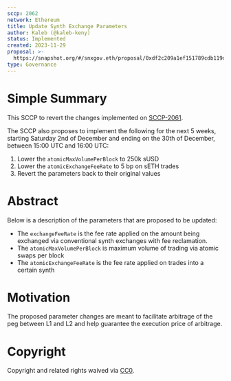 ```yaml
---
sccp: 2062
network: Ethereum
title: Update Synth Exchange Parameters
author: Kaleb (@kaleb-keny)
status: Implemented
created: 2023-11-29
proposal: >-
  https://snapshot.org/#/snxgov.eth/proposal/0xdf2c209a1ef151789cdb119d9d1441dbbb6a09208e22a4f4f10171caec2082c6
type: Governance
---
```


# Simple Summary

This SCCP to revert the changes implemented on [SCCP-2061](https://sips.synthetix.io/sccp/sccp-2061).

The SCCP also proposes to implement the following for the next 5 weeks, starting Saturday 2nd of December and ending on the 30th of December, between 15:00 UTC and 16:00 UTC:
1) Lower the `atomicMaxVolumePerBlock` to 250k sUSD
2) Lower the `atomicExchangeFeeRate` to 5 bp on sETH trades
3) Revert the parameters back to their original values 

# Abstract

Below is a description of the parameters that are proposed to be updated:
- The `exchangeFeeRate` is the fee rate applied on the amount being exchanged via conventional synth exchanges with fee reclamation. 
- The `atomicMaxVolumePerBlock` is maximum volume of trading via atomic swaps per block
- The `atomicExchangeFeeRate` is the fee rate applied on trades into a certain synth

# Motivation

The proposed parameter changes are meant to facilitate arbitrage of the peg between L1 and L2 and help guarantee the execution price of arbitrage.

# Copyright

Copyright and related rights waived via [CC0](https://creativecommons.org/publicdomain/zero/1.0/).


